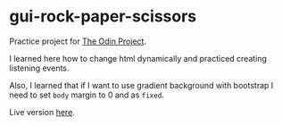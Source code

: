 # gui-rock-paper-scissors

Practice project for [The Odin Project](https://www.theodinproject.com/courses/web-development-101/lessons/dom-manipulation).

I learned here how to change html dynamically and practiced creating listening events.

Also, I learned that if I want to use gradient background with bootstrap I need to set `body` margin to 0 and as `fixed`.

Live version [here](https://elpetit69.github.io/gui-rock-paper-scissors/).